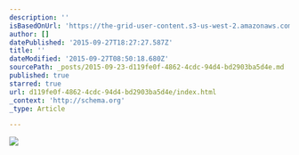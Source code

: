 ```yaml
---
description: ''
isBasedOnUrl: 'https://the-grid-user-content.s3-us-west-2.amazonaws.com/64507e17-74b2-41d1-95d3-5b7ff2c72fd6.png'
author: []
datePublished: '2015-09-27T18:27:27.587Z'
title: ''
dateModified: '2015-09-27T08:50:18.680Z'
sourcePath: _posts/2015-09-23-d119fe0f-4862-4cdc-94d4-bd2903ba5d4e.md
published: true
starred: true
url: d119fe0f-4862-4cdc-94d4-bd2903ba5d4e/index.html
_context: 'http://schema.org'
_type: Article

---
```

![](https://the-grid-user-content.s3-us-west-2.amazonaws.com/64507e17-74b2-41d1-95d3-5b7ff2c72fd6.png)